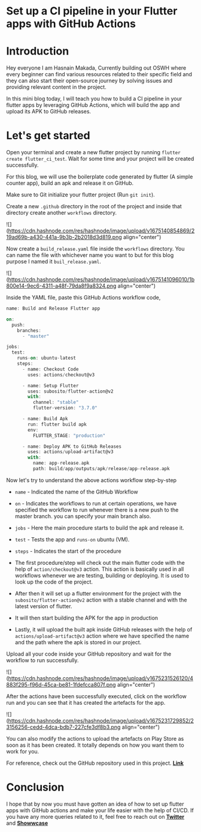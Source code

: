 # Set up a CI pipeline in your Flutter apps with GitHub Actions

# Introduction

Hey everyone I am Hasnain Makada, Currently building out OSWH where every beginner can find various resources related to their specific field and they can also start their open-source journey by solving issues and providing relevant content in the project.

In this mini blog today, I will teach you how to build a CI pipeline in your flutter apps by leveraging GitHub Actions, which will build the app and upload its APK to GitHub releases.

# Let's get started

Open your terminal and create a new flutter project by running `flutter create flutter_ci_test`. Wait for some time and your project will be created successfully.

For this blog, we will use the boilerplate code generated by flutter (A simple counter app), build an apk and release it on GitHub.

Make sure to Git initialize your flutter project (Run `git init`).

Create a new `.github` directory in the root of the project and inside that directory create another `workflows` directory.

![](https://cdn.hashnode.com/res/hashnode/image/upload/v1675140854869/219ad69b-a430-441a-9b3b-2b2018d3d819.png align="center")

Now create a `build_release.yaml` file inside the `workflows` directory. You can name the file with whichever name you want to but for this blog purpose I named it `buil_release.yaml`.

![](https://cdn.hashnode.com/res/hashnode/image/upload/v1675141096010/1b800e14-9ec6-4311-a48f-79da8f9a8324.png align="center")

Inside the YAML file, paste this GitHub Actions workflow code,

```dart
name: Build and Release Flutter app

on:
  push:
    branches:
      - "master"

jobs:
  test:
    runs-on: ubuntu-latest
    steps:
      - name: Checkout Code
        uses: actions/checkout@v3

      - name: Setup Flutter
        uses: subosito/flutter-action@v2
        with:
          channel: "stable"
          flutter-version: "3.7.0"

      - name: Build Apk
        run: flutter build apk
        env:
          FLUTTER_STAGE: "production"

      - name: Deploy APK to GitHub Releases
        uses: actions/upload-artifact@v3
        with:
          name: app-release.apk
          path: build/app/outputs/apk/release/app-release.apk
```

Now let's try to understand the above actions workflow step-by-step

* `name` - Indicated the name of the GitHub Workflow
    
* `on` - Indicates the workflows to run at certain operations, we have specified the workflow to run whenever there is a new push to the master branch. you can specify your main branch also.
    
* `jobs` - Here the main procedure starts to build the apk and release it.
    
* `test` - Tests the app and `runs-on` ubuntu (VM).
    
* `steps` - Indicates the start of the procedure
    
* The first procedure/step will check out the main flutter code with the help of `action/checkout@v3` action. This action is basically used in all workflows whenever we are testing, building or deploying. It is used to look up the code of the project.
    
* After then it will set up a flutter environment for the project with the `subosito/flutter-action@v2` action with a stable channel and with the latest version of flutter.
    
* It will then start building the APK for the app in production
    
* Lastly, it will upload the built apk inside GitHub releases with the help of `actions/upload-artifact@v3` action where we have specified the name and the path where the apk is stored in our project.
    

Upload all your code inside your GitHub repository and wait for the workflow to run successfully.

![](https://cdn.hashnode.com/res/hashnode/image/upload/v1675231526120/4883f295-f96d-45ca-be81-1fdefcca807f.png align="center")

After the actions have been successfully executed, click on the workflow run and you can see that it has created the artefacts for the app.

![](https://cdn.hashnode.com/res/hashnode/image/upload/v1675231729852/23156256-cedd-4dca-bdb7-227cfe3df8b3.png align="center")

You can also modify the actions to upload the artefacts on Play Store as soon as it has been created. It totally depends on how you want them to work for you.

For reference, check out the GitHub repository used in this project. [**Link**](https://github.com/hasnainmakada-99/Flutter-CI-Test)

# Conclusion

I hope that by now you must have gotten an idea of how to set up flutter apps with GitHub actions and make your life easier with the help of CI/CD. If you have any more queries related to it, feel free to reach out on [**Twitter**](https://twitter.com/Hasnain_Makada) and [**Showwcase**](https://showwcase.com/hasnainmakada-99)